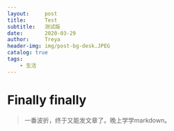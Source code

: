 ```yaml
---
layout:     post
title:      Test
subtitle:   测试版
date:       2020-03-29
author:     Treya
header-img: img/post-bg-desk.JPEG
catalog: true
tags:
    - 生活
---
```

# Finally finally

> 一番波折，终于又能发文章了。晚上学学markdown。

